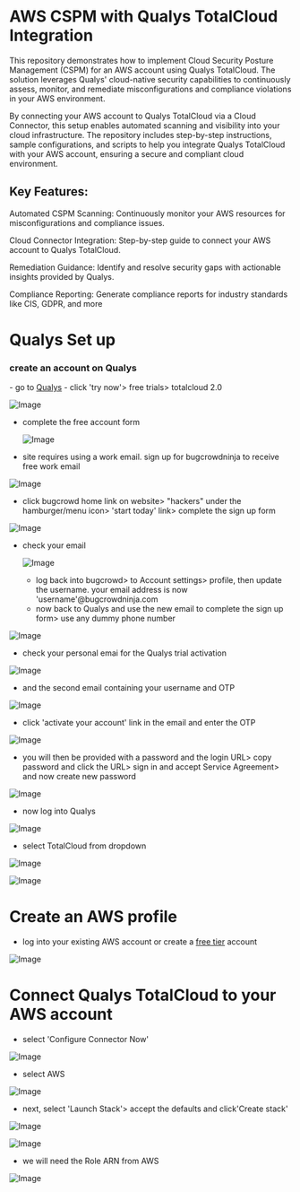 # AWS CSPM with Qualys TotalCloud Integration

This repository demonstrates how to implement Cloud Security Posture Management (CSPM) for an AWS account using Qualys TotalCloud. The solution leverages Qualys' cloud-native security capabilities to continuously assess, monitor, and remediate misconfigurations and compliance violations in your AWS environment.

By connecting your AWS account to Qualys TotalCloud via a Cloud Connector, this setup enables automated scanning and visibility into your cloud infrastructure. The repository includes step-by-step instructions, sample configurations, and scripts to help you integrate Qualys TotalCloud with your AWS account, ensuring a secure and compliant cloud environment.

<h2>Key Features:</h2>
Automated CSPM Scanning: Continuously monitor your AWS resources for misconfigurations and compliance issues.

Cloud Connector Integration: Step-by-step guide to connect your AWS account to Qualys TotalCloud.

Remediation Guidance: Identify and resolve security gaps with actionable insights provided by Qualys.

Compliance Reporting: Generate compliance reports for industry standards like CIS, GDPR, and more

# Qualys Set up
<h3>create an account on Qualys</h3>
- go to <a href="https://www.qualys.com/">Qualys</a>
- click 'try now'> free trials> totalcloud 2.0 

![Image](https://github.com/user-attachments/assets/c0642f59-b9be-4229-9117-e3585b664b36)
- complete the free account form

  ![Image](https://github.com/user-attachments/assets/025e9a18-01c5-4e31-8bcf-d5dcabb2b01b)
- site requires using a work email. sign up for bugcrowdninja to receive free work email

![Image](https://github.com/user-attachments/assets/53bd6573-82b0-4b2f-a168-0fd4554b27fd)
- click bugcrowd home link on website> "hackers" under the hamburger/menu icon> 'start today' link> complete the sign up form

![Image](https://github.com/user-attachments/assets/a4354e75-0c20-4c00-9efc-d5301ab1b916)
- check your email

  ![Image](https://github.com/user-attachments/assets/86136862-9956-456f-9a96-04242b97c9d3)
  - log back into bugcrowd> to Account settings> profile, then update the username. your email address is now 'username'@bugcrowdninja.com
  - now back to Qualys and use the new email to complete the sign up form> use any dummy phone number
 
![Image](https://github.com/user-attachments/assets/08d06b5b-1732-4ded-a8ec-6682be70b554)
- check your personal emai for the Qualys trial activation

![Image](https://github.com/user-attachments/assets/ab5323e1-6064-4202-a017-7af5296c04ee)
- and the second email containing your username and OTP

![Image](https://github.com/user-attachments/assets/dbcdaefd-be43-42f2-9b76-d1eb0eabe140)
- click 'activate your account' link in the email and enter the OTP

![Image](https://github.com/user-attachments/assets/cecf96ab-c6af-4ac7-a9ff-17aac59cbfc7)
- you will then be provided with a password and the login URL> copy password and click the URL> sign in and accept Service Agreement> and now create new password

![Image](https://github.com/user-attachments/assets/ba412ae2-5ed7-41d1-a2b5-e89a8afbc390)
- now log into Qualys

![Image](https://github.com/user-attachments/assets/cf819d9c-ca31-463f-9820-ea6953c28477)
- select TotalCloud from dropdown

![Image](https://github.com/user-attachments/assets/21760953-c938-4192-9771-3461ca22bb3f)

![Image](https://github.com/user-attachments/assets/9f891589-4e87-470d-b4a2-bf416a0b0d8c)

# Create an AWS profile
- log into your existing AWS account or create a <a href="https://aws.amazon.com/free/?gclid=Cj0KCQiAlbW-BhCMARIsADnwaspO8i986yG0D4XdFCOsR7gJqPp9MAmMN26Z8HKg3Kn4762WLOcp6T0aApCxEALw_wcB&trk=78b916d7-7c94-4cab-98d9-0ce5e648dd5f&sc_channel=ps&ef_id=Cj0KCQiAlbW-BhCMARIsADnwaspO8i986yG0D4XdFCOsR7gJqPp9MAmMN26Z8HKg3Kn4762WLOcp6T0aApCxEALw_wcB:G:s&s_kwcid=AL!4422!3!432339156165!e!!g!!aws%20free%20tier%20account!9572385111!102212379047&all-free-tier.sort-by=item.additionalFields.SortRank&all-free-tier.sort-order=asc&awsf.Free%20Tier%20Types=*all&awsf.Free%20Tier%20Categories=*all">free tier</a> account

![Image](https://github.com/user-attachments/assets/5cc88a93-4403-47b9-93d8-96d7aa02b2dd)
# Connect Qualys TotalCloud to your AWS account
- select 'Configure Connector Now'

![Image](https://github.com/user-attachments/assets/bb384058-7a27-4466-b2f3-ebfc6e8e0d82)
- select AWS

![Image](https://github.com/user-attachments/assets/e0538a6f-1760-4c99-affc-c1502732a84c)
- next, select 'Launch Stack'> accept the defaults and click'Create stack'

![Image](https://github.com/user-attachments/assets/0bb2ace8-f8d4-4093-896a-4e1c5898c25e)

![Image](https://github.com/user-attachments/assets/5944fc13-0570-4d23-bb0f-14d9e9c1b733)
- we will need the Role ARN from AWS

![Image](https://github.com/user-attachments/assets/1b85f10e-b964-4187-96d2-691338600f48)

